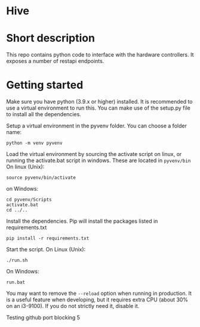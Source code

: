 # Hive

# Short description
This repo contains python code to interface with the hardware controllers. It exposes a number of restapi endpoints.

# Getting started
Make sure you have python (3.9.x or higher) installed. It is recommended to use a virtual environment to run this. You can make use of the setup.py file to install all the dependencies.

Setup a virtual environment in the pyvenv folder. You can choose a folder name:
```
python -m venv pyvenv 
```

Load the virtual environment by sourcing the activate script on linux, or running the activate.bat script in windows. These are located in `pyvenv/bin`
On linux (Unix):
```
source pyvenv/bin/activate
```
on Windows:
```
cd pyvenv/Scripts
activate.bat
cd ../..
```

Install the dependencies. Pip will install the packages listed in requirements.txt 
```
pip install -r requirements.txt
```

Start the script.
On Linux (Unix):
```
./run.sh
```
On Windows:
```
run.bat
```

You may want to remove the `--reload` option when running in production. It is a useful feature when developing, but it requires extra CPU (about 30% on an i3-9100). If you
do not strictly need it, disable it.

Testing github port blocking 5

